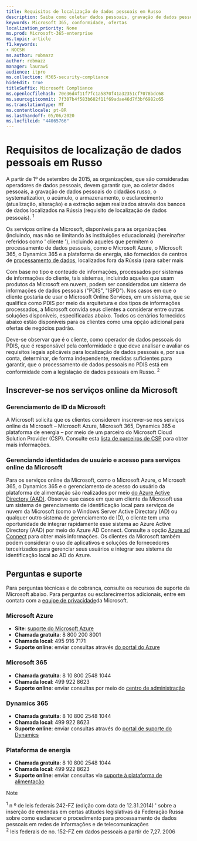 ```yaml
---
title: Requisitos de localização de dados pessoais em Russo
description: Saiba como coletar dados pessoais, gravação de dados pessoais do cidadãos da Rússia, systematization, acúmulo, armazenamento, esclarecimento e extração são executados nos serviços e bancos de dados da Microsoft localizados na Rússia.
keywords: Microsoft 365, conformidade, ofertas
localization_priority: None
ms.prod: Microsoft-365-enterprise
ms.topic: article
f1.keywords:
- NOCSH
ms.author: robmazz
author: robmazz
manager: laurawi
audience: itpro
ms.collection: M365-security-compliance
hideEdit: true
titleSuffix: Microsoft Compliance
ms.openlocfilehash: 70e36d4f11f7fc1a5870f41a32351cf7078bdc68
ms.sourcegitcommit: 7f307b4f583b602f11f69adae46d7f3bf6982c65
ms.translationtype: MT
ms.contentlocale: pt-BR
ms.lasthandoff: 05/06/2020
ms.locfileid: "44065766"
---
```

# <a name="russian-personal-data-localization-requirements"></a>Requisitos de localização de dados pessoais em Russo

A partir de 1º de setembro de 2015, as organizações, que são consideradas operadores de dados pessoais, devem garantir que, ao coletar dados pessoais, a gravação de dados pessoais do cidadãos russo, o systematization, o acúmulo, o armazenamento, o esclarecimento (atualização, alteração) e a extração sejam realizados através dos bancos de dados localizados na Rússia (requisito de localização de dados pessoais). <sup>1</sup>

Os serviços online da Microsoft, disponíveis para as organizações (incluindo, mas não se limitando às instituições educacionais) (hereinafter referidos como ' cliente '), incluindo aqueles que permitem o processamento de dados pessoais, como o Microsoft Azure, o Microsoft 365, o Dynamics 365 e a plataforma de energia, são fornecidos de centros de [processamento de dados](https://www.microsoft.com/trust-center), localizados fora da Rússia (para saber mais

Com base no tipo e conteúdo de informações, processados por sistemas de informações do cliente, tais sistemas, incluindo aqueles que usam produtos da Microsoft em nuvem, podem ser considerados um sistema de informações de dados pessoais ("PDIS", "ISPD"). Nos casos em que o cliente gostaria de usar o Microsoft Online Services, em um sistema, que se qualifica como PDIS por meio da arquitetura e dos tipos de informações processados, a Microsoft convida seus clientes a considerar entre outras soluções disponíveis, especificadas abaixo. Todos os cenários fornecidos abaixo estão disponíveis para os clientes como uma opção adicional para ofertas de negócios padrão.

Deve-se observar que é o cliente, como operador de dados pessoais do PDIS, que é responsável pela conformidade e que deve analisar e avaliar os requisitos legais aplicáveis para localização de dados pessoais e, por sua conta, determinar, de forma independente, medidas suficientes para garantir, que o processamento de dados pessoais no PDIS está em conformidade com a legislação de dados pessoais em Russo. <sup>2</sup>

## <a name="subscribing-to-microsoft-online-services"></a>Inscrever-se nos serviços online da Microsoft

### <a name="microsoft-id-management"></a>Gerenciamento de ID da Microsoft

A Microsoft solicita que os clientes considerem inscrever-se nos serviços online da Microsoft – Microsoft Azure, Microsoft 365, Dynamics 365 e plataforma de energia – por meio de um parceiro do Microsoft Cloud Solution Provider (CSP). Consulte esta [lista de parceiros de CSP](https://pinpoint.microsoft.com/search?type=services&campaign=691) para obter mais informações.

### <a name="managing-user-identity-and-access-for-microsoft-online-services"></a>Gerenciando identidades de usuário e acesso para serviços online da Microsoft

Para os serviços online da Microsoft, como o Microsoft Azure, o Microsoft 365, o Dynamics 365 e o gerenciamento de acesso do usuário da plataforma de alimentação são realizados por meio [do Azure Active Directory (AAD)](https://azure.microsoft.com/services/active-directory/). Observe que casos em que um cliente da Microsoft usa um sistema de gerenciamento de identificação local para serviços de nuvem da Microsoft (como o Windows Server Active Directory (AD) ou qualquer outro sistema de gerenciamento de ID), o cliente tem uma oportunidade de integrar rapidamente esse sistema ao Azure Active Directory (AAD) por meio do Azure AD Connect. Consulte a opção [Azure ad Connect](https://docs.microsoft.com/azure/active-directory/cloud-provisioning/) para obter mais informações. Os clientes da Microsoft também podem considerar o uso de aplicativos e soluções de fornecedores terceirizados para gerenciar seus usuários e integrar seu sistema de identificação local ao AD do Azure.

## <a name="questions-and-support"></a>Perguntas e suporte

Para perguntas técnicas e de cobrança, consulte os recursos de suporte da Microsoft abaixo. Para perguntas ou esclarecimentos adicionais, entre em contato com a [equipe de privacidade](https://support.microsoft.com/gp/privacy-page)da Microsoft.

### <a name="microsoft-azure"></a>Microsoft Azure

- **Site**: [suporte do Microsoft Azure](https://aka.ms/GetAzureSupport)
- **Chamada gratuita**: 8 800 200 8001
- **Chamada local**: 495 916 7171
- **Suporte online**: enviar consultas através [do portal do Azure](https://portal.azure.com)

### <a name="microsoft-365"></a>Microsoft 365

- **Chamada gratuita**: 8 10 800 2548 1044
- **Chamada local**: 499 922 8623
- **Suporte online**: enviar consultas por meio do [centro de administração](https://portal.office.com/)

### <a name="dynamics-365"></a>Dynamics 365

- **Chamada gratuita**: 8 10 800 2548 1044
- **Chamada local**: 499 922 8623
- **Suporte online**: enviar consultas através do [portal de suporte do Dynamics](https://dynamics.microsoft.com/support/)

### <a name="power-platform"></a>Plataforma de energia

- **Chamada gratuita**: 8 10 800 2548 1044
- **Chamada local**: 499 922 8623
- **Suporte online**: enviar consultas via [suporte à plataforma de alimentação](https://docs.microsoft.com/power-platform/admin/get-help-support)

> [!NOTE]
> <sup>1</sup> n º de leis federais 242-FZ (edição com data de 12.31.2014) ' sobre a inserção de emendas em certas atitudes legislativas da Federação Russa sobre como esclarecer o procedimento para processamento de dados pessoais em redes de informações e de telecomunicações <br>
> <sup>2</sup> leis federais de no. 152-FZ em dados pessoais a partir de 7,27. 2006<br>
